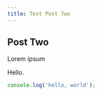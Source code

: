 ```yaml
---
title: Test Post Two
---
```


## Post Two

Lorem ipsum

Hello.

```javascript
console.log('hello, world');
```